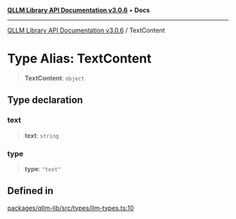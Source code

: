 [**QLLM Library API Documentation v3.0.6**](../README.md) • **Docs**

---

[QLLM Library API Documentation v3.0.6](../globals.md) / TextContent

# Type Alias: TextContent

> **TextContent**: `object`

## Type declaration

### text

> **text**: `string`

### type

> **type**: `"text"`

## Defined in

[packages/qllm-lib/src/types/llm-types.ts:10](https://github.com/quantalogic/qllm/blob/b15a3aa4af263bce36ea091a0f29bf1255b95497/packages/qllm-lib/src/types/llm-types.ts#L10)
